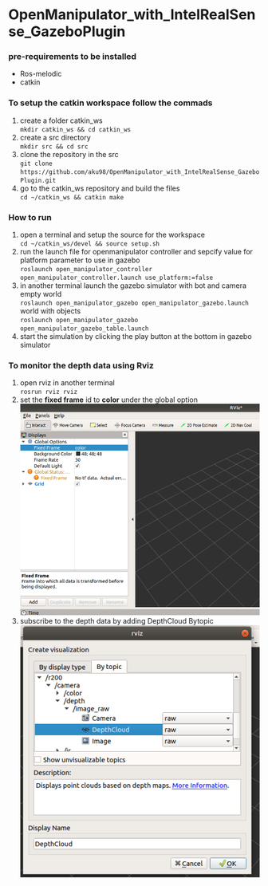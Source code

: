 # OpenManipulator_with_IntelRealSense_GazeboPlugin
### pre-requirements to be installed
* Ros-melodic
* catkin
### To setup the catkin workspace follow the commads
1. create a folder catkin_ws \
  `mkdir catkin_ws && cd catkin_ws`
2. create a src directory \
   `mkdir src && cd src`
3. clone the repository in the src \
   `git clone https://github.com/aku98/OpenManipulator_with_IntelRealSense_GazeboPlugin.git`
4. go to the catkin_ws repository and build the files \
   `cd ~/catkin_ws && catkin make`
### How to run
1. open a terminal and setup the source for the workspace \
   `cd ~/catkin_ws/devel && source setup.sh`
2. run the launch file for openmanipulator controller and sepcify value for platform parameter to use in gazebo  \
   `roslaunch open_manipulator_controller open_manipulator_controller.launch use_platform:=false`
3. in another terminal launch the gazebo simulator with bot and camera \
   empty world \
   `roslaunch open_manipulator_gazebo open_manipulator_gazebo.launch` \
   world with objects \
   `roslaunch open_manipulator_gazebo open_manipulator_gazebo_table.launch`
4. start the simulation by clicking the play button at the bottom in gazebo simulator
### To monitor the depth data using Rviz
1. open rviz in another terminal \
`rosrun rviz rviz` 
2. set the **fixed frame** id to **color** under the global option \
  ![picture alt](rviz_fixedFrame.png)
3. subscribe to the depth data by adding DepthCloud Bytopic \
 ![picture alt](bytopic.png)
